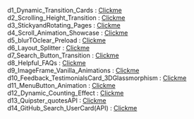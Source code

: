 d1_Dynamic_Transition_Cards    : [Clickme](https://himanshu-0104.github.io/pusblish_JS_projects/) <br/>
d2_Scrolling_Height_Transition : [Clickme](https://himanshu-0104.github.io/pusblish_JS_projects/) <br/>
d3_StickyandRotating_Pages     : [Clickme](https://himanshu-0104.github.io/pusblish_JS_projects/) <br/>
d4_Scroll_Animation_Showcase   : [Clickme](https://himanshu-0104.github.io/pusblish_JS_projects/) <br/>
d5_blurTOclear_Preload         : [Clickme](https://himanshu-0104.github.io/pusblish_JS_projects/) <br/>
d6_Layout_Splitter             : [Clickme](https://himanshu-0104.github.io/pusblish_JS_projects/) <br/>
d7_Search_Button_Transition    : [Clickme](https://himanshu-0104.github.io/pusblish_JS_projects/) <br/>
d8_Helpful_FAQs                : [Clickme](https://himanshu-0104.github.io/pusblish_JS_projects/) <br/>
d9_ImageFrame_Vanilla_Animations : [Clickme](https://himanshu-0104.github.io/pusblish_JS_projects/) <br/>
d10_Feedback_TestimonialsCard_3DGlassmorphism : [Clickme](https://himanshu-0104.github.io/pusblish_JS_projects/) <br/>
d11_MenuButton_Animation       : [Clickme](https://himanshu-0104.github.io/pusblish_JS_projects/) <br/>
d12_Dynamic_Counting_Effect    : [Clickme](https://himanshu-0104.github.io/pusblish_JS_projects/) <br/>
d13_Quipster_quotesAPI         : [Clickme](https://himanshu-0104.github.io/pusblish_JS_projects/) <br/>
d14_GitHub_Search_UserCard(API) : [Clickme](https://himanshu-0104.github.io/pusblish_JS_projects/) <br/>
